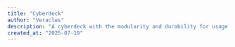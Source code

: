 ```yaml
---
title: "Cyberdeck"
author: "Veracles"
description: "A cyberdeck with the modularity and durability for usage in high risk environments"
created_at: "2025-07-19"
---
```

